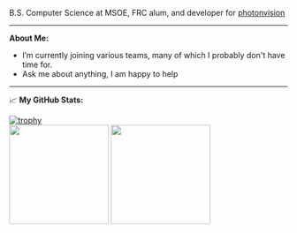 B.S. Computer Science at MSOE, FRC alum, and developer for [photonvision](https://github.com/photonvision)

---

**About Me:**

- I’m currently joining various teams, many of which I probably don't have time for.
- Ask me about anything, I am happy to help

---

📈 **My GitHub Stats:**

<p>
  
[![trophy](https://github-profile-trophy.vercel.app/?username=samfreund&theme=darcula&no-bg=true&no-frame=true&column=3&margin-w=15&margin-h=15)](https://github.com/ryo-ma/github-profile-trophy)
  <br>
  <img height="180em" src="https://github-readme-stats.vercel.app/api?username=samfreund&show_icons=true&hide_border=true&&count_private=true&include_all_commits=true&theme=darcula" />
  <img height="180em" src="https://github-readme-stats.vercel.app/api/top-langs/?username=samfreund&show_icons=true&hide_border=true&layout=compact&langs_count=8&theme=darcula"/>

</p>
